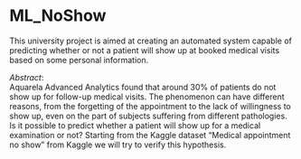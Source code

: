 # ML_NoShow

This university project is aimed at creating an automated system capable of predicting whether or not a patient will show up at booked medical visits based on some personal information.
 
_Abstract_: <br>
Aquarela Advanced Analytics found that around 30% of patients do not show up for follow-up medical visits. The phenomenon can have different reasons, from the forgetting of the appointment to the lack of willingness to show up, even on the part of subjects suffering from different pathologies. Is it possible to predict whether a patient will show up for a medical examination or not? Starting from the Kaggle dataset “Medical appointment no show” from Kaggle we will try to verify this hypothesis.
